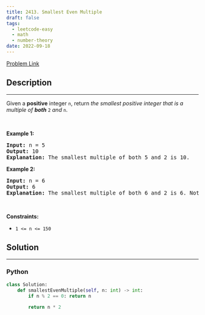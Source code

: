 ```yaml
---
title: 2413. Smallest Even Multiple
draft: false
tags: 
  - leetcode-easy
  - math
  - number-theory
date: 2022-09-18
---
```


[Problem Link](https://leetcode.com/problems/smallest-even-multiple/)

## Description

---
Given a <strong>positive</strong> integer <code>n</code>, return <em>the smallest positive integer that is a multiple of <strong>both</strong> </em><code>2</code><em> and </em><code>n</code>.
<p>&nbsp;</p>
<p><strong class="example">Example 1:</strong></p>

<pre>
<strong>Input:</strong> n = 5
<strong>Output:</strong> 10
<strong>Explanation:</strong> The smallest multiple of both 5 and 2 is 10.
</pre>

<p><strong class="example">Example 2:</strong></p>

<pre>
<strong>Input:</strong> n = 6
<strong>Output:</strong> 6
<strong>Explanation:</strong> The smallest multiple of both 6 and 2 is 6. Note that a number is a multiple of itself.
</pre>

<p>&nbsp;</p>
<p><strong>Constraints:</strong></p>

<ul>
	<li><code>1 &lt;= n &lt;= 150</code></li>
</ul>


## Solution

---
### Python
``` py title='smallest-even-multiple'
class Solution:
    def smallestEvenMultiple(self, n: int) -> int:
        if n % 2 == 0: return n
        
        return n * 2
```

